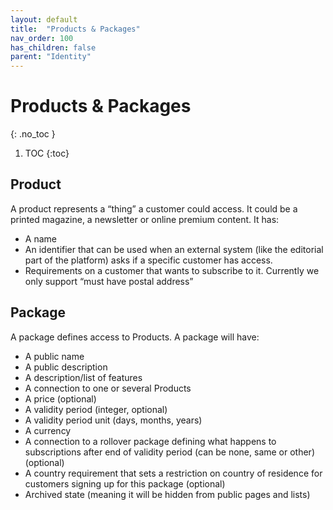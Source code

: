 ```yaml
---
layout: default
title:  "Products & Packages"
nav_order: 100
has_children: false
parent: "Identity"
---
```


# Products & Packages
{: .no_toc }

1. TOC
{:toc}

## Product

A product represents a “thing” a customer could access. It could be a printed magazine, a newsletter or online premium content. It has:

* A name
* An identifier that can be used when an external system (like the editorial part of the platform) asks if a specific customer has access.
* Requirements on a customer that wants to subscribe to it. Currently we only support “must have postal address”

## Package

A package defines access to Products. A package will have:

* A public name
* A public description
* A description/list of features
* A connection to one or several Products
* A price (optional)
* A validity period (integer, optional)
* A validity period unit (days, months, years)
* A currency
* A connection to a rollover package defining what happens to subscriptions after end of validity period (can be none, same or other) (optional)
* A country requirement that sets a restriction on country of residence for customers signing up for this package (optional)
* Archived state (meaning it will be hidden from public pages and lists)

